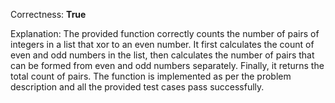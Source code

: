 Correctness: **True**

Explanation: The provided function correctly counts the number of pairs of integers in a list that xor to an even number. It first calculates the count of even and odd numbers in the list, then calculates the number of pairs that can be formed from even and odd numbers separately. Finally, it returns the total count of pairs. The function is implemented as per the problem description and all the provided test cases pass successfully.